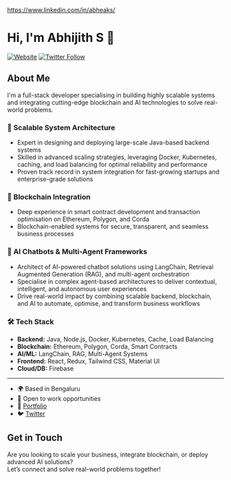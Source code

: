 
https://www.linkedin.com/in/abheaks/
# Hi, I'm Abhijith S 👋

[![Website](https://img.shields.io/badge/Portfolio-abheaks.me-blue)](https://abheaks.me/)
[![Twitter Follow](https://img.shields.io/twitter/follow/abheaks?style=social)](https://twitter.com/abheaks)

## About Me

I'm a full-stack developer specialising in building highly scalable systems and integrating cutting-edge blockchain and AI technologies to solve real-world problems.

### 🚀 Scalable System Architecture

- Expert in designing and deploying large-scale Java-based backend systems  
- Skilled in advanced scaling strategies, leveraging Docker, Kubernetes, caching, and load balancing for optimal reliability and performance  
- Proven track record in system integration for fast-growing startups and enterprise-grade solutions

### 🔗 Blockchain Integration

- Deep experience in smart contract development and transaction optimisation on Ethereum, Polygon, and Corda
- Blockchain-enabled systems for secure, transparent, and seamless business processes

### 🤖 AI Chatbots & Multi-Agent Frameworks

- Architect of AI-powered chatbot solutions using LangChain, Retrieval Augmented Generation (RAG), and multi-agent orchestration
- Specialise in complex agent-based architectures to deliver contextual, intelligent, and autonomous user experiences
- Drive real-world impact by combining scalable backend, blockchain, and AI to automate, optimise, and transform business workflows

### 🛠️ Tech Stack

- **Backend:** Java, Node.js, Docker, Kubernetes, Cache, Load Balancing
- **Blockchain:** Ethereum, Polygon, Corda, Smart Contracts
- **AI/ML:** LangChain, RAG, Multi-Agent Systems
- **Frontend:** React, Redux, Tailwind CSS, Material UI
- **Cloud/DB:** Firebase

---

- 🌍 Based in Bengaluru
- 💼 Open to work opportunities
- 🔗 [Portfolio](https://abheaks.me/)
- 🐦 [Twitter](https://twitter.com/abheaks)

## Get in Touch

Are you looking to scale your business, integrate blockchain, or deploy advanced AI solutions?  
Let’s connect and solve real-world problems together!


<!---
abheaks/abheaks is a ✨ special ✨ repository because its `README.md` (this file) appears on your GitHub profile.
You can click the Preview link to take a look at your changes.
--->

